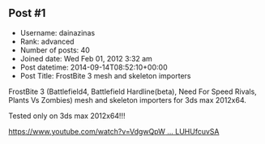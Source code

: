 ## Post #1
- Username: dainazinas
- Rank: advanced
- Number of posts: 40
- Joined date: Wed Feb 01, 2012 3:32 am
- Post datetime: 2014-09-14T08:52:10+00:00
- Post Title: FrostBite 3  mesh and skeleton importers

FrostBite 3  (Battlefield4, Battlefield Hardline(beta), Need For Speed Rivals, Plants Vs Zombies)  mesh and skeleton importers for 3ds max 2012x64.

[](http://postimg.org/image/dqj7ui0lh/)

  Tested only on 3ds max 2012x64!!! 

[https://www.youtube.com/watch?v=VdgwQpW ... LUHUfcuvSA](https://www.youtube.com/watch?v=VdgwQpWCk84&list=UU0N16omoshHu4LUHUfcuvSA)
